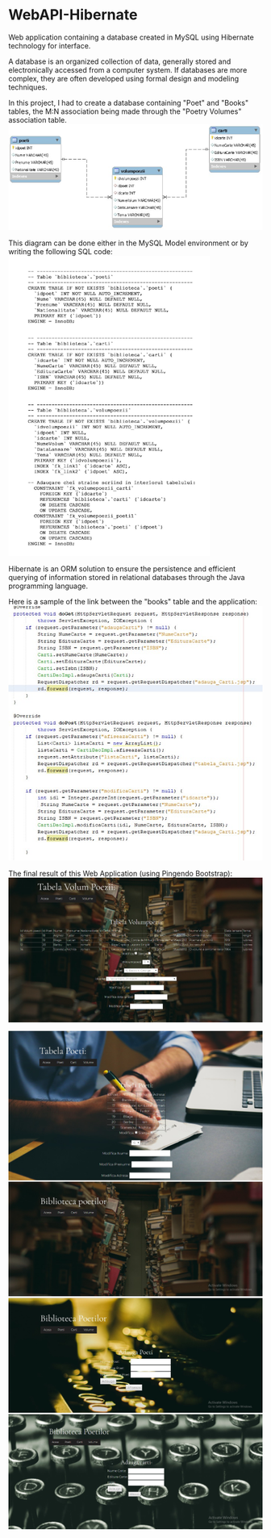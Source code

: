 # WebAPI-Hibernate
Web application containing a database created in MySQL using Hibernate technology for interface.

A database is an organized collection of data, generally stored and electronically accessed from a computer system. 
If databases are more complex, they are often developed using formal design and modeling techniques.

In this project, I had to create a database containing "Poet" and "Books" tables,
the M:N association being made through the "Poetry Volumes" association table.
<img src="Images/DataBase.jpg">

This diagram can be done either in the MySQL Model environment or by writing the following SQL code:
<img src="Images/SQLCode.jpg" width="400">

Hibernate is an ORM solution to ensure the persistence and efficient querying of information stored in relational databases through the Java programming language.

Here is a sample of the link between the "books" table and the application:
<img src="Images/CodeSample.jpg">

The final result of this Web Application (using Pingendo Bootstrap):
<img src="Images/Sample1.jpg">

<img src="Images/Sample2.jpg">

<img src="Images/Sample3.jpg">

<img src="Images/Sample4.jpg">

<img src="Images/Sample5.jpg">
